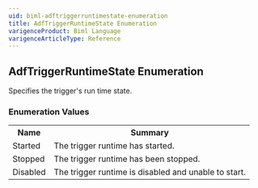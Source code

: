 ```yaml
---
uid: biml-adftriggerruntimestate-enumeration
title: AdfTriggerRuntimeState Enumeration
varigenceProduct: Biml Language
varigenceArticleType: Reference
---
```


## AdfTriggerRuntimeState Enumeration<div class="LanguageSummary"><div class ="SummaryItem">Specifies the trigger's run time state.</div></div><div class="EnumValueGroup">### Enumeration Values<table id="EnumValue" class="MemberList"><tbody><tr><th class="MemberNameColumnHeader">Name</th><th class="MemberSummaryColumnHeader">Summary</th></tr><tr class="cd0"><td class="MemberName">Started</td><td class="MemberSummary"><div class ="SummaryItem">The trigger runtime has started.</div> </td></tr><tr class="cd1"><td class="MemberName">Stopped</td><td class="MemberSummary"><div class ="SummaryItem">The trigger runtime has been stopped.</div> </td></tr><tr class="cd0"><td class="MemberName">Disabled</td><td class="MemberSummary"><div class ="SummaryItem">The trigger runtime is disabled and unable to start.</div> </td></tr></tbody></table></div>